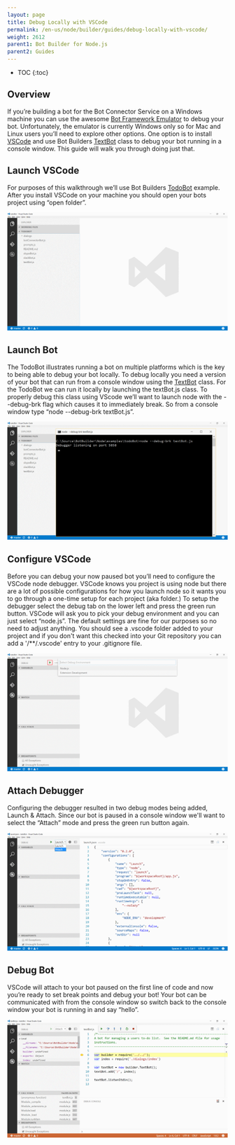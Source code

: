 ```yaml
---
layout: page
title: Debug Locally with VSCode
permalink: /en-us/node/builder/guides/debug-locally-with-vscode/
weight: 2612
parent1: Bot Builder for Node.js
parent2: Guides
---
```


* TOC
{:toc}

## Overview
If you’re building a bot for the Bot Connector Service on a Windows machine you can use the awesome [Bot Framework Emulator](/en-us/tools/bot-framework-emulator/) to debug your bot. Unfortunately, the emulator is currently Windows only so for Mac and Linux users you’ll need to explore other options. One option is to install [VSCode](https://code.visualstudio.com/) and use Bot Builders [TextBot](/en-us/node/builder/bots/TextBot/) class to debug your bot running in a console window. This guide will walk you through doing just that.

## Launch VSCode
For purposes of this walkthrough we’ll use Bot Builders [TodoBot](https://github.com/Microsoft/BotBuilder/tree/master/Node/examples/todoBot) example. After you install VSCode on your machine you should open your bots project using “open folder”.

![Step 1: Launch VSCode](/en-us/images/builder/builder-debug-step1.png)

## Launch Bot
The TodoBot illustrates running a bot on multiple platforms which is the key to being able to debug your bot locally. To debug locally you need a version of your bot that can run from a console window using the [TextBot]() class. For the TodoBot we can run it locally by launching the textBot.js class. To properly debug this class using VScode we’ll want to launch node with the \-\-debug-brk flag which causes it to immediately break. So from a console window type “node \-\-debug-brk textBot.js”.

![Step 2: Launch Bot](/en-us/images/builder/builder-debug-step2.png)

## Configure VSCode
Before you can debug your now paused bot you’ll need to configure the VSCode node debugger. VSCode knows you project is using node but there are a lot of possible configurations for how you launch node so it wants you to go through a one-time setup for each project (aka folder.)  To setup the debugger select the debug tab on the lower left and press the green run button. VSCode will ask you to pick your debug environment and you can just select “node.js”. The default settings are fine for our purposes so no need to adjust anything. You should see a .vscode folder added to your project and if you don't want this checked into your Git repository you can add a '/**/.vscode' entry to your .gitignore file.

![Step 3: Configure VSCode](/en-us/images/builder/builder-debug-step3.png)

## Attach Debugger
Configuring the debugger resulted in two debug modes being added, Launch & Attach. Since our bot is paused in a console window we'll want to select the “Attach” mode and press the green run button again.

![Step 4: Attach Debugger](/en-us/images/builder/builder-debug-step4.png)

## Debug Bot
VSCode will attach to your bot paused on the first line of code and now you’re ready to set break points and debug your bot! Your bot can be communicated with from the console window so switch back to the console window your bot is running in and say “hello”.

![Step 5: Debug Bot](/en-us/images/builder/builder-debug-step5.png)

